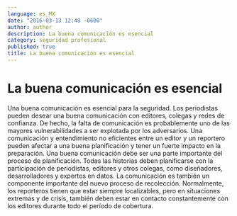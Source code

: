 ```yaml
---
language: es_MX
date: "2016-03-13 12:48 -0600"
author: author
description: La buena comunicación es esencial
category: seguridad profesional
published: true
title: La buena comunicación es esencial
---
```



# La buena comunicación es esencial

Una buena comunicación es esencial para la seguridad. Los periodistas pueden desear una buena comunicación con editores, colegas y redes de confianza. De hecho, la falta de comunicación es probablemente uno de las mayores vulnerabilidades a ser explotada por los adversarios. Una comunicación y entendimiento no eficientes entre un editor y un reportero pueden afectar a una buena planificación y tener un fuerte impacto en la preparación.
Una buena comunicación debe ser una parte importante del proceso de planificación. Todas las historias deben planificarse con la participación de periodistas, editores y otros colegas, como diseñadores, desarrolladores y expertos en datos. La comunicación es también un componente importante del nuevo proceso de recolección. Normalmente, los reporteros tienen que estar siempre localizables, pero en situaciones extremas y de crisis, también deben estar en contacto constantemente con los editores durante todo el período de cobertura.
